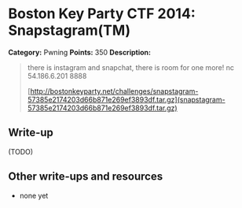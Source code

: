 # Boston Key Party CTF 2014: Snapstagram(TM)

**Category:** Pwning
**Points:** 350
**Description:**

> there is instagram and snapchat, there is room for one more! nc 54.186.6.201 8888
>
> [http://bostonkeyparty.net/challenges/snapstagram-57385e2174203d66b871e269ef3893df.tar.gz](snapstagram-57385e2174203d66b871e269ef3893df.tar.gz)

## Write-up

(TODO)

## Other write-ups and resources

* none yet
